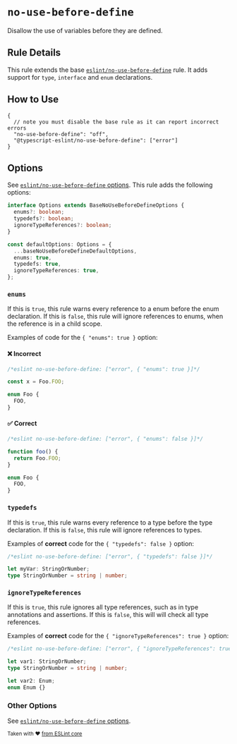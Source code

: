 # `no-use-before-define`

Disallow the use of variables before they are defined.

## Rule Details

This rule extends the base [`eslint/no-use-before-define`](https://eslint.org/docs/rules/no-use-before-define) rule.
It adds support for `type`, `interface` and `enum` declarations.

## How to Use

```jsonc
{
  // note you must disable the base rule as it can report incorrect errors
  "no-use-before-define": "off",
  "@typescript-eslint/no-use-before-define": ["error"]
}
```

## Options

See [`eslint/no-use-before-define` options](https://eslint.org/docs/rules/no-use-before-define#options).
This rule adds the following options:

```ts
interface Options extends BaseNoUseBeforeDefineOptions {
  enums?: boolean;
  typedefs?: boolean;
  ignoreTypeReferences?: boolean;
}

const defaultOptions: Options = {
  ...baseNoUseBeforeDefineDefaultOptions,
  enums: true,
  typedefs: true,
  ignoreTypeReferences: true,
};
```

### `enums`

If this is `true`, this rule warns every reference to a enum before the enum declaration.
If this is `false`, this rule will ignore references to enums, when the reference is in a child scope.

Examples of code for the `{ "enums": true }` option:

<!--tabs-->

#### ❌ Incorrect

```ts
/*eslint no-use-before-define: ["error", { "enums": true }]*/

const x = Foo.FOO;

enum Foo {
  FOO,
}
```

#### ✅ Correct

```ts
/*eslint no-use-before-define: ["error", { "enums": false }]*/

function foo() {
  return Foo.FOO;
}

enum Foo {
  FOO,
}
```

### `typedefs`

If this is `true`, this rule warns every reference to a type before the type declaration.
If this is `false`, this rule will ignore references to types.

Examples of **correct** code for the `{ "typedefs": false }` option:

```ts
/*eslint no-use-before-define: ["error", { "typedefs": false }]*/

let myVar: StringOrNumber;
type StringOrNumber = string | number;
```

### `ignoreTypeReferences`

If this is `true`, this rule ignores all type references, such as in type annotations and assertions.
If this is `false`, this will will check all type references.

Examples of **correct** code for the `{ "ignoreTypeReferences": true }` option:

```ts
/*eslint no-use-before-define: ["error", { "ignoreTypeReferences": true }]*/

let var1: StringOrNumber;
type StringOrNumber = string | number;

let var2: Enum;
enum Enum {}
```

### Other Options

See [`eslint/no-use-before-define` options](https://eslint.org/docs/rules/no-use-before-define#options).

<sup>

Taken with ❤️ [from ESLint core](https://github.com/eslint/eslint/blob/main/docs/rules/no-use-before-define.md)

</sup>
